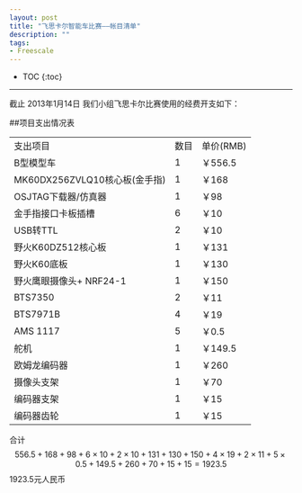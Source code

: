 ```yaml
---
layout: post
title: "飞思卡尔智能车比赛——帐目清单"
description: ""
tags: 
- Freescale
---
```


* TOC
{:toc}
<hr/>

截止 2013年1月14日 我们小组飞思卡尔比赛使用的经费开支如下：

##项目支出情况表

<table>
    <tr>
    <td> 支出项目 </td> <td>数目 </td><td>单价(RMB) </td> </tr>
    <tr>
    <td> B型模型车 </td> <td> 1</td><td> ￥556.5 </td> </tr>
    <tr>
    <td> MK60DX256ZVLQ10核心板(金手指) </td><td> 1</td> <td> ￥168 </td> </tr>
    <tr>
    <td> OSJTAG下载器/仿真器 </td> <td> 1</td><td> ￥98 </td> </tr>
    <tr>
    <td> 金手指接口卡板插槽 </td> <td> 6</td> <td> ￥10 </td> </tr>
    <tr>
    <td> USB转TTL </td> <td> 2</td> <td> ￥10 </td> </tr>
    <tr>
    <td> 野火K60DZ512核心板 </td> <td> 1 </td> <td> ￥131 </td> </tr>
    <tr>
    <td> 野火K60底板 </td> <td> 1 </td> <td> ￥130 </td> </tr>
    <tr>
    <td> 野火鹰眼摄像头+ NRF24-1 </td> <td> 1 </td> <td> ￥150 </td> </tr>
    <tr>
    <td>  BTS7350 </td> <td> 2 </td> <td> ￥11</td></tr>
    <tr>
    <td>  BTS7971B </td> <td> 4</td> <td> ￥19 </td> </tr>
    <tr>
    <td> AMS 1117 </td> <td> 5 </td> <td> ￥0.5 </td> </tr>
    <tr>
    <td> 舵机 </td> <td> 1 </td> <td> ￥149.5 </td> </tr>
    <tr>
    <td>欧姆龙编码器 </td> <td> 1 </td> <td> ￥260 </td> </tr>
    <tr>
    <td> 摄像头支架 </td> <td> 1 </td> <td> ￥70 </td> </tr>
    <tr>
    <td> 编码器支架 </td> <td> 1 </td> <td> ￥15 </td> </tr>
    <tr>
    <td> 编码器齿轮 </td> <td> 1 </td> <td> ￥15 </td> </tr>
</table>


合计 
 $$
 556.5 + 168 + 98 + 6\times10 + 2 \times 10 + 131 + 130 + 150 + 4 \times 19 + 2 \times 11 + 5 \times 0.5 + 149.5+ 260 + 70 + 15 + 15  = 1923.5 
 $$
 1923.5元人民币
 

